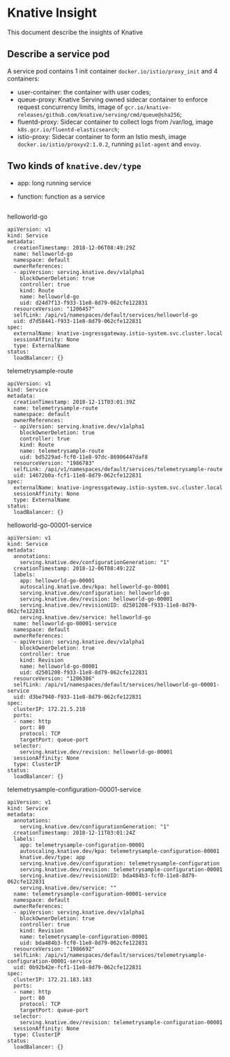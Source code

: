 <!--
#
# Licensed to the Apache Software Foundation (ASF) under one or more
# contributor license agreements.  See the NOTICE file distributed with
# this work for additional information regarding copyright ownership.
# The ASF licenses this file to You under the Apache License, Version 2.0
# (the "License"); you may not use this file except in compliance with
# the License.  You may obtain a copy of the License at
#
#     http://www.apache.org/licenses/LICENSE-2.0
#
# Unless required by applicable law or agreed to in writing, software
# distributed under the License is distributed on an "AS IS" BASIS,
# WITHOUT WARRANTIES OR CONDITIONS OF ANY KIND, either express or implied.
# See the License for the specific language governing permissions and
# limitations under the License.
#
-->

# Knative Insight

This document describe the insights of Knative

## Describe a service pod
A service pod contains 1 init container `docker.io/istio/proxy_init` and 4 containers:
- user-container: the container with user codes;
- queue-proxy: Knative Serving owned sidecar container to enforce request concurrency limits, image of `gcr.io/knative-releases/github.com/knative/serving/cmd/queue@sha256`;
- fluentd-proxy: Sidecar container to collect logs from /var/log, image `k8s.gcr.io/fluentd-elasticsearch`;
- istio-proxy: Sidecar container to form an Istio mesh, image `docker.io/istio/proxyv2:1.0.2`, running `pilot-agent` and `envoy`.

## Two kinds of `knative.dev/type`
- app: long running service

- function: function as a service

##

helloworld-go
```
apiVersion: v1
kind: Service
metadata:
  creationTimestamp: 2018-12-06T08:49:29Z
  name: helloworld-go
  namespace: default
  ownerReferences:
  - apiVersion: serving.knative.dev/v1alpha1
    blockOwnerDeletion: true
    controller: true
    kind: Route
    name: helloworld-go
    uid: d24d7f13-f933-11e8-8d79-062cfe122831
  resourceVersion: "1206457"
  selfLink: /api/v1/namespaces/default/services/helloworld-go
  uid: d7d58441-f933-11e8-8d79-062cfe122831
spec:
  externalName: knative-ingressgateway.istio-system.svc.cluster.local
  sessionAffinity: None
  type: ExternalName
status:
  loadBalancer: {}
```
telemetrysample-route
```
apiVersion: v1
kind: Service
metadata:
  creationTimestamp: 2018-12-11T03:01:39Z
  name: telemetrysample-route
  namespace: default
  ownerReferences:
  - apiVersion: serving.knative.dev/v1alpha1
    blockOwnerDeletion: true
    controller: true
    kind: Route
    name: telemetrysample-route
    uid: bd5229ad-fcf0-11e8-97dc-86906447daf8
  resourceVersion: "1986783"
  selfLink: /api/v1/namespaces/default/services/telemetrysample-route
  uid: 14672b0a-fcf1-11e8-8d79-062cfe122831
spec:
  externalName: knative-ingressgateway.istio-system.svc.cluster.local
  sessionAffinity: None
  type: ExternalName
status:
  loadBalancer: {}
```
helloworld-go-00001-service
```
apiVersion: v1
kind: Service
metadata:
  annotations:
    serving.knative.dev/configurationGeneration: "1"
  creationTimestamp: 2018-12-06T08:49:22Z
  labels:
    app: helloworld-go-00001
    autoscaling.knative.dev/kpa: helloworld-go-00001
    serving.knative.dev/configuration: helloworld-go
    serving.knative.dev/revision: helloworld-go-00001
    serving.knative.dev/revisionUID: d2501208-f933-11e8-8d79-062cfe122831
    serving.knative.dev/service: helloworld-go
  name: helloworld-go-00001-service
  namespace: default
  ownerReferences:
  - apiVersion: serving.knative.dev/v1alpha1
    blockOwnerDeletion: true
    controller: true
    kind: Revision
    name: helloworld-go-00001
    uid: d2501208-f933-11e8-8d79-062cfe122831
  resourceVersion: "1206386"
  selfLink: /api/v1/namespaces/default/services/helloworld-go-00001-service
  uid: d3be7940-f933-11e8-8d79-062cfe122831
spec:
  clusterIP: 172.21.5.218
  ports:
  - name: http
    port: 80
    protocol: TCP
    targetPort: queue-port
  selector:
    serving.knative.dev/revision: helloworld-go-00001
  sessionAffinity: None
  type: ClusterIP
status:
  loadBalancer: {}
```
telemetrysample-configuration-00001-service
```
apiVersion: v1
kind: Service
metadata:
  annotations:
    serving.knative.dev/configurationGeneration: "1"
  creationTimestamp: 2018-12-11T03:01:24Z
  labels:
    app: telemetrysample-configuration-00001
    autoscaling.knative.dev/kpa: telemetrysample-configuration-00001
    knative.dev/type: app
    serving.knative.dev/configuration: telemetrysample-configuration
    serving.knative.dev/revision: telemetrysample-configuration-00001
    serving.knative.dev/revisionUID: bda484b3-fcf0-11e8-8d79-062cfe122831
    serving.knative.dev/service: ""
  name: telemetrysample-configuration-00001-service
  namespace: default
  ownerReferences:
  - apiVersion: serving.knative.dev/v1alpha1
    blockOwnerDeletion: true
    controller: true
    kind: Revision
    name: telemetrysample-configuration-00001
    uid: bda484b3-fcf0-11e8-8d79-062cfe122831
  resourceVersion: "1986692"
  selfLink: /api/v1/namespaces/default/services/telemetrysample-configuration-00001-service
  uid: 0b92b42e-fcf1-11e8-8d79-062cfe122831
spec:
  clusterIP: 172.21.183.183
  ports:
  - name: http
    port: 80
    protocol: TCP
    targetPort: queue-port
  selector:
    serving.knative.dev/revision: telemetrysample-configuration-00001
  sessionAffinity: None
  type: ClusterIP
status:
  loadBalancer: {}
```
